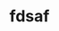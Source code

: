 ---
schema: default
title: fdsaf
organization: Sample Department
notes: fasdfasf
resources:
  - name: fasdf
    url: ffff
    format: html
license: 'https://www.nationalarchives.gov.uk/doc/open-government-licence/version/3/'
maintainer: asdfasdf
maintainer_email: asdfasdfasd
---